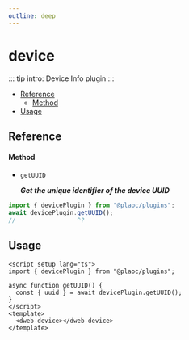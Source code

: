 ```yaml
---
outline: deep
---
```


# device

<Badges name="@plaoc/plugins" />

::: tip intro:
Device Info plugin
:::

- [Reference](#reference)
  - [Method](#method)
- [Usage](#usage)

## Reference

#### Method

- `getUUID`

  **_Get the unique identifier of the device UUID_**

```ts twoslash
import { devicePlugin } from "@plaoc/plugins";
await devicePlugin.getUUID();
//                 ^?
```

## Usage

```vue {5}
<script setup lang="ts">
import { devicePlugin } from "@plaoc/plugins";

async function getUUID() {
  const { uuid } = await devicePlugin.getUUID();
}
</script>
<template>
  <dweb-device></dweb-device>
</template>
```
